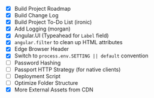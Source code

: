 - [x] Build Project Roadmap
- [x] Build Change Log
- [x] Build Project To-Do List (ironic)
- [X] Add Logging (morgan)
- [X] Angular.UI (Typeahead for `Label` field)
- [X] `angular.filter` to clean up HTML attributes
- [X] Edge Browser Header
- [X] Switch to `process.env.SETTING || default` convention
- [ ] Password Hashing
- [ ] Passport HTTP Strategy (for native clients)
- [ ] Deployment Script
- [ ] Optimize Folder Structure
- [X] More External Assets from CDN
